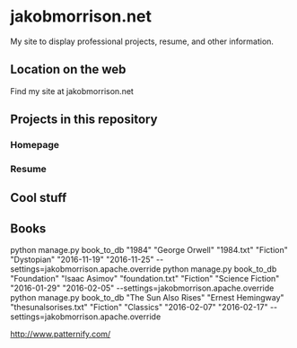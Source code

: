 # jakobmorrison.net

My site to display professional projects, resume, and other information.

## Location on the web

Find my site at jakobmorrison.net

## Projects in this repository

### Homepage

### Resume

## Cool stuff

## Books
python manage.py book_to_db "1984" "George Orwell" "1984.txt" "Fiction" "Dystopian" "2016-11-19" "2016-11-25" --settings=jakobmorrison.apache.override
python manage.py book_to_db "Foundation" "Isaac Asimov" "foundation.txt" "Fiction" "Science Fiction" "2016-01-29" "2016-02-05" --settings=jakobmorrison.apache.override
python manage.py book_to_db "The Sun Also Rises" "Ernest Hemingway" "thesunalsorises.txt" "Fiction" "Classics" "2016-02-07" "2016-02-17" --settings=jakobmorrison.apache.override

http://www.patternify.com/
